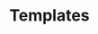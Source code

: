 ---
lang: en
layout: doc
permalink: /doc/templates/
redirect_from:
- /doc/template/
- /en/doc/templates/
- /doc/Templates/
- /wiki/Templates/
redirect_to: https://doc.qubes-os.org/en/latest/user/templates/templates.html
ref: 131
title: Templates
---